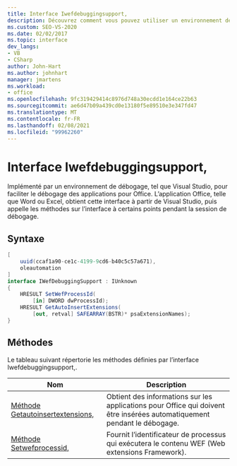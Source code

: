 ```yaml
---
title: Interface Iwefdebuggingsupport,
description: Découvrez comment vous pouvez utiliser un environnement de débogage tel que Visual Studio pour faciliter le débogage des applications Microsoft Office.
ms.custom: SEO-VS-2020
ms.date: 02/02/2017
ms.topic: interface
dev_langs:
- VB
- CSharp
author: John-Hart
ms.author: johnhart
manager: jmartens
ms.workload:
- office
ms.openlocfilehash: 9fc319429414c8976d748a30ecdd1e164ce22b63
ms.sourcegitcommit: ae6d47b09a439cd0e13180f5e89510e3e347fd47
ms.translationtype: MT
ms.contentlocale: fr-FR
ms.lasthandoff: 02/08/2021
ms.locfileid: "99962260"
---
```

# <a name="iwefdebuggingsupport-interface"></a>Interface Iwefdebuggingsupport,
  Implémenté par un environnement de débogage, tel que Visual Studio, pour faciliter le débogage des applications pour Office. L’application Office, telle que Word ou Excel, obtient cette interface à partir de Visual Studio, puis appelle les méthodes sur l’interface à certains points pendant la session de débogage.

## <a name="syntax"></a>Syntaxe

```csharp
[
    uuid(ccaf1a90-ce1c-4199-9cd6-b40c5c57a671),
    oleautomation
]
interface IWefDebuggingSupport : IUnknown
{
    HRESULT SetWefProcessId(
        [in] DWORD dwProcessId);
    HRESULT GetAutoInsertExtensions(
        [out, retval] SAFEARRAY(BSTR)* psaExtensionNames);
}
```

## <a name="methods"></a>Méthodes
 Le tableau suivant répertorie les méthodes définies par l’interface Iwefdebuggingsupport,.

|Nom|Description|
|----------|-----------------|
|[Méthode Getautoinsertextensions,](../vsto/getautoinsertextensions-method.md)|Obtient des informations sur les applications pour Office qui doivent être insérées automatiquement pendant le débogage.|
|[Méthode Setwefprocessid,](../vsto/setwefprocessid-method.md)|Fournit l’identificateur de processus qui exécutera le contenu WEF (Web extensions Framework).|
